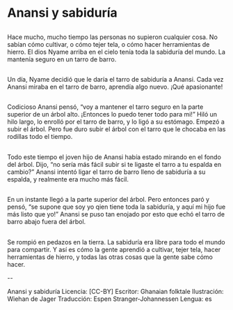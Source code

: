# Anansi y sabiduría

##
Hace mucho, mucho tiempo las personas no supieron cualquier cosa. No sabían cómo cultivar, o cómo tejer tela, o cómo hacer herramientas de hierro. El dios Nyame arriba en el cielo tenía toda la sabiduría del mundo. La mantenía seguro en un tarro de barro.

##
Un día, Nyame decidió que le daría el tarro de sabiduría a Anansi. Cada vez Anansi miraba en el tarro de barro, aprendía algo nuevo. ¡Qué apasionante!

##
Codicioso Anansi pensó, “voy a mantener el tarro seguro en la parte superior de un árbol alto. ¡Entonces lo puedo tener todo para mi!”  Hiló un hilo largo, lo enrolló por el tarro de barro, y lo ligó a su estómago. Empezó a subir el árbol. Pero fue duro subir el árbol con el tarro que le chocaba en las rodillas todo el tiempo.

##
Todo este tiempo el joven hijo de Anansi había estado mirando en el fondo del árbol. Dijo, “no sería más fácil subir si te ligaste el tarro a tu espalda en cambio?” Anansi intentó ligar el tarro de barro lleno de sabiduría a su espalda, y realmente era mucho más fácil.

##
En un instante llegó a la parte superior del árbol. Pero entonces  paró y pensó, “se supone que soy yo qien tiene toda la sabiduría, y aquí mi hijo fue más listo que yo!” Anansi se puso tan enojado por esto que echó el tarro de barro abajo fuera del árbol.

##
Se rompió en pedazos en la tierra. La sabiduría era libre para todo el mundo para compartir. Y así es cómo la gente aprendió a cultivar, tejer tela, hacer herramientas de hierro, y todas las otras cosas que la gente sabe cómo hacer.

--

Anansi y sabiduría
Licencia: [CC-BY]
Escritor: Ghanaian folktale
Ilustración: Wiehan de Jager
Traducción: Espen Stranger-Johannessen
Lengua: es
